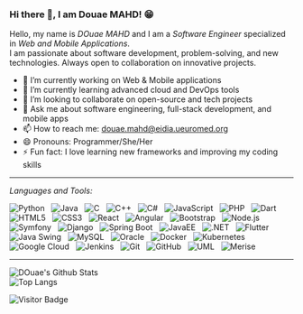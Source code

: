 ### Hi there 👋, I am Douae MAHD! 😁
<!--
*Douae-MAHD/Douae-MAHD* is a ✨ special ✨ repository because its README.md (this file) appears on your GitHub profile.
Here are some ideas to get you started:

- 🔭 I’m currently working on ...
- 🌱 I’m currently learning ...
- 👯 I’m looking to collaborate on ...
- 🤔 I’m looking for help with ...
- 💬 Ask me about ...
- 📫 How to reach me: ...
- 😄 Pronouns: ...
- ⚡ Fun fact: ...
-->

Hello, my name is *DOuae MAHD* and I am a *Software Engineer* specialized in *Web and Mobile Applications*.  
I am passionate about software development, problem-solving, and new technologies. Always open to collaboration on innovative projects.  

- 🔭 I’m currently working on Web & Mobile applications  
- 🌱 I’m currently learning advanced cloud and DevOps tools  
- 👯 I’m looking to collaborate on open-source and tech projects  
- 💬 Ask me about software engineering, full-stack development, and mobile apps  
- 📫 How to reach me: douae.mahd@eidia.ueuromed.org 
- 😄 Pronouns: Programmer/She/Her  
- ⚡ Fun fact: I love learning new frameworks and improving my coding skills  

---

*Languages and Tools:*  

![Python](https://img.shields.io/badge/-Python-black?logo=Python&style=social)&nbsp;&nbsp;
![Java](https://img.shields.io/badge/-Java-black?logo=java&style=social)&nbsp;&nbsp;
![C](https://img.shields.io/badge/-C-black?logo=c&style=social)&nbsp;&nbsp;
![C++](https://img.shields.io/badge/-C++-black?logo=cplusplus&style=social)&nbsp;&nbsp;
![C#](https://img.shields.io/badge/-C%23-black?logo=csharp&style=social)&nbsp;&nbsp;
![JavaScript](https://img.shields.io/badge/-JavaScript-black?logo=javascript&style=social)&nbsp;&nbsp;
![PHP](https://img.shields.io/badge/-PHP-black?logo=php&style=social)&nbsp;&nbsp;
![Dart](https://img.shields.io/badge/-Dart-black?logo=dart&style=social)&nbsp;&nbsp;
![HTML5](https://img.shields.io/badge/-HTML5-black?logo=html5&style=social)&nbsp;&nbsp;
![CSS3](https://img.shields.io/badge/-CSS3-black?logo=css3&style=social)&nbsp;&nbsp;
![React](https://img.shields.io/badge/-React-black?logo=react&style=social)&nbsp;&nbsp;
![Angular](https://img.shields.io/badge/-Angular-black?logo=angular&style=social)&nbsp;&nbsp;
![Bootstrap](https://img.shields.io/badge/-Bootstrap-black?logo=bootstrap&style=social)&nbsp;&nbsp;
![Node.js](https://img.shields.io/badge/-Node.js-black?logo=node.js&style=social)&nbsp;&nbsp;
![Symfony](https://img.shields.io/badge/-Symfony-black?logo=symfony&style=social)&nbsp;&nbsp;
![Django](https://img.shields.io/badge/-Django-black?logo=django&style=social)&nbsp;&nbsp;
![Spring Boot](https://img.shields.io/badge/-Spring%20Boot-black?logo=springboot&style=social)&nbsp;&nbsp;
![JavaEE](https://img.shields.io/badge/-JavaEE-black?logo=openjdk&style=social)&nbsp;&nbsp;
![.NET](https://img.shields.io/badge/-.NET-black?logo=dotnet&style=social)&nbsp;&nbsp;
![Flutter](https://img.shields.io/badge/-Flutter-black?logo=flutter&style=social)&nbsp;&nbsp;
![Java Swing](https://img.shields.io/badge/-Java%20Swing-black?logo=java&style=social)&nbsp;&nbsp;
![MySQL](https://img.shields.io/badge/-MySQL-black?logo=mysql&style=social)&nbsp;&nbsp;
![Oracle](https://img.shields.io/badge/-Oracle-black?logo=oracle&style=social)&nbsp;&nbsp;
![Docker](https://img.shields.io/badge/-Docker-black?logo=docker&style=social)&nbsp;&nbsp;
![Kubernetes](https://img.shields.io/badge/-Kubernetes-black?logo=kubernetes&style=social)&nbsp;&nbsp;
![Google Cloud](https://img.shields.io/badge/-Google%20Cloud-black?logo=googlecloud&style=social)&nbsp;&nbsp;
![Jenkins](https://img.shields.io/badge/-Jenkins-black?logo=jenkins&style=social)&nbsp;&nbsp;
![Git](https://img.shields.io/badge/-Git-black?logo=git&style=social)&nbsp;&nbsp;
![GitHub](https://img.shields.io/badge/-GitHub-black?logo=github&style=social)&nbsp;&nbsp;
![UML](https://img.shields.io/badge/-UML-black?style=social)&nbsp;&nbsp;
![Merise](https://img.shields.io/badge/-Merise-black?style=social)&nbsp;&nbsp;

---

![DOuae's Github Stats](https://github-readme-stats.vercel.app/api?username=DOuae-MAHD&count_private=true&show_icons=true&include_all_commits=true)  
![Top Langs](https://github-readme-stats.vercel.app/api/top-langs/?username=DOuae-MAHD&hide=TeX&layout=compact)  

![Visitor Badge](https://visitor-badge.laobi.icu/badge?page_id=DOuae-MAHD.DOuae-MAHD)
